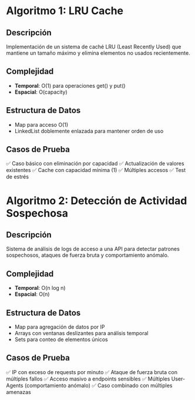 # Algoritmo 1: LRU Cache

## Descripción
Implementación de un sistema de caché LRU (Least Recently Used) que mantiene un tamaño máximo y elimina elementos no usados recientemente.

## Complejidad
- **Temporal**: O(1) para operaciones get() y put()
- **Espacial**: O(capacity)

## Estructura de Datos
- Map para acceso O(1)
- LinkedList doblemente enlazada para mantener orden de uso

## Casos de Prueba
✅ Caso básico con eliminación por capacidad
✅ Actualización de valores existentes
✅ Cache con capacidad mínima (1)
✅ Múltiples accesos
✅ Test de estrés

# Algoritmo 2: Detección de Actividad Sospechosa

## Descripción
Sistema de análisis de logs de acceso a una API para detectar patrones sospechosos, ataques de fuerza bruta y comportamiento anómalo.

## Complejidad
- **Temporal**: O(n log n)
- **Espacial**: O(n)
  
## Estructura de Datos
- Map para agregación de datos por IP
- Arrays con ventanas deslizantes para análisis temporal
- Sets para conteo de elementos únicos

## Casos de Prueba
✅ IP con exceso de requests por minuto
✅ Ataque de fuerza bruta con múltiples fallos
✅ Acceso masivo a endpoints sensibles
✅ Múltiples User-Agents (comportamiento anómalo)
✅ Caso combinado con múltiples amenazas
